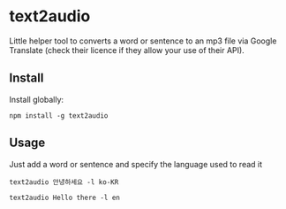 # text2audio

Little helper tool to converts a word or sentence to an mp3 file via Google Translate (check their licence if they allow your use of their API).

## Install

Install globally:
```
npm install -g text2audio
```

## Usage

Just add a word or sentence and specify the language used to read it

```
text2audio 안녕하세요 -l ko-KR
```

```
text2audio Hello there -l en
```